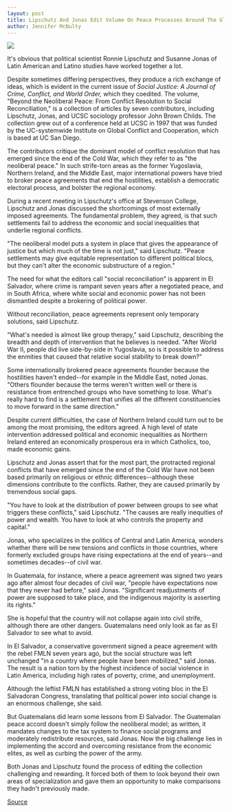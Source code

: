 ```yaml
---
layout: post
title: Lipschutz And Jonas Edit Volume On Peace Processes Around The Globe
author: Jennifer McNulty
---
```


![][2]

It's obvious that political scientist Ronnie Lipschutz and Susanne Jonas of Latin American and Latino studies have worked together a lot.

Despite sometimes differing perspectives, they produce a rich exchange of ideas, which is evident in the current issue of _Social Justice: A Journal of Crime, Conflict, and World Order,_ which they coedited. The volume, "Beyond the Neoliberal Peace: From Conflict Resolution to Social Reconciliation," is a collection of articles by seven contributors, including Lipschutz, Jonas, and UCSC sociology professor John Brown Childs. The collection grew out of a conference held at UCSC in 1997 that was funded by the UC-systemwide Institute on Global Conflict and Cooperation, which is based at UC San Diego.

The contributors critique the dominant model of conflict resolution that has emerged since the end of the Cold War, which they refer to as "the neoliberal peace." In such strife-torn areas as the former Yugoslavia, Northern Ireland, and the Middle East, major international powers have tried to broker peace agreements that end the hostilities, establish a democratic electoral process, and bolster the regional economy.

During a recent meeting in Lipschutz's office at Stevenson College, Lipschutz and Jonas discussed the shortcomings of most externally imposed agreements. The fundamental problem, they agreed, is that such settlements fail to address the economic and social inequalities that underlie regional conflicts.

"The neoliberal model puts a system in place that gives the appearance of justice but which much of the time is not just," said Lipschutz. "Peace settlements may give equitable representation to different political blocs, but they can't alter the economic substructure of a region."

The need for what the editors call "social reconciliation" is apparent in El Salvador, where crime is rampant seven years after a negotiated peace, and in South Africa, where white social and economic power has not been dismantled despite a brokering of political power.

Without reconciliation, peace agreements represent only temporary solutions, said Lipschutz.

"What's needed is almost like group therapy," said Lipschutz, describing the breadth and depth of intervention that he believes is needed. "After World War II, people did live side-by-side in Yugoslavia, so is it possible to address the enmities that caused that relative social stability to break down?"

Some internationally brokered peace agreements flounder because the hostilities haven't ended--for example in the Middle East, noted Jonas. "Others flounder because the terms weren't written well or there is resistance from entrenched groups who have something to lose. What's really hard to find is a settlement that unifies all the different constituencies to move forward in the same direction."

Despite current difficulties, the case of Northern Ireland could turn out to be among the most promising, the editors agreed. A high level of state intervention addressed political and economic inequalities as Northern Ireland entered an economically prosperous era in which Catholics, too, made economic gains.

Lipschutz and Jonas assert that for the most part, the protracted regional conflicts that have emerged since the end of the Cold War have not been based primarily on religious or ethnic differences--although these dimensions contribute to the conflicts. Rather, they are caused primarily by tremendous social gaps.

"You have to look at the distribution of power between groups to see what triggers these conflicts," said Lipschutz. "The causes are really inequities of power and wealth. You have to look at who controls the property and capital."

Jonas, who specializes in the politics of Central and Latin America, wonders whether there will be new tensions and conflicts in those countries, where formerly excluded groups have rising expectations at the end of years--and sometimes decades--of civil war.

In Guatemala, for instance, where a peace agreement was signed two years ago after almost four decades of civil war, "people have expectations now that they never had before," said Jonas. "Significant readjustments of power are supposed to take place, and the indigenous majority is asserting its rights."

She is hopeful that the country will not collapse again into civil strife, although there are other dangers. Guatemalans need only look as far as El Salvador to see what to avoid.

In El Salvador, a conservative government signed a peace agreement with the rebel FMLN seven years ago, but the social structure was left unchanged "in a country where people have been mobilized," said Jonas. The result is a nation torn by the highest incidence of social violence in Latin America, including high rates of poverty, crime, and unemployment.

Although the leftist FMLN has established a strong voting bloc in the El Salvadoran Congress, translating that political power into social change is an enormous challenge, she said.

But Guatemalans did learn some lessons from El Salvador. The Guatemalan peace accord doesn't simply follow the neoliberal model; as written, it mandates changes to the tax system to finance social programs and moderately redistribute resources, said Jonas. Now the big challenge lies in implementing the accord and overcoming resistance from the economic elites, as well as curbing the power of the army.

Both Jonas and Lipschutz found the process of editing the collection challenging and rewarding. It forced both of them to look beyond their own areas of specialization and gave them an opportunity to make comparisons they hadn't previously made.

[2]: http://www1.ucsc.edu/oncampus/currents/98-99/art/justice.99-03-22.jpg

[Source](http://www1.ucsc.edu/oncampus/currents/98-99/03-22/justice.htm "Permalink to Lipschutz and Jonas Social Justice jounal: 03-22-99")
